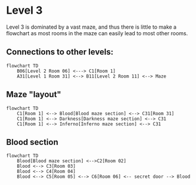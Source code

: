 # Level 3

Level 3 is dominated by a vast maze, and thus there is little to make a flowchart as most rooms in the maze can easily lead to most other rooms.

## Connections to other levels:

```mermaid
flowchart TD
    B06[Level 2 Room 06] <---> C1[Room 1]
    A31[Level 1 Room 31] <--> B11[Level 2 Room 11] <--> Maze
```

## Maze "layout"

```mermaid
flowchart TD
    C1[Room 1] <--> Blood[Blood maze section] <--> C31[Room 31]
    C1[Room 1] <--> Darkness[Darkness maze section] <--> C31
    C1[Room 1] <--> Inferno[Inferno maze section] <--> C31
```

## Blood section
```mermaid
flowchart TD
    Blood[Blood maze section] <-->C2[Room 02]
    Blood <--> C3[Room 03]
    Blood <--> C4[Room 04]
    Blood <--> C5[Room 05] <--> C6[Room 06] <-- secret door --> Blood

```